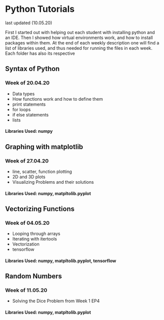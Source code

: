 # Python Tutorials
last updated (10.05.20)

First I started out with helping out each student with installing python and an IDE. Then I showed how virtual environments work, and how to install packages within them. At the end of each weekly description one will find a list of libraries used, and thus needed for running the files in each week. Each folder has also its respective

## Syntax of Python
### Week of 20.04.20
- Data types
- How functions work and how to define them
- print statements
- for loops
- if else statements
- lists
#### Libraries Used: numpy


## Graphing with matplotlib
### Week of 27.04.20
- line, scatter, function plotting
- 2D and 3D plots
- Visualizing Problems and their solutions
#### Libraries Used: numpy, matpltolib.pyplot


## Vectorizing Functions
### Week of 04.05.20
- Looping through arrays
- Iterating with itertools
- Vectorization
- tensorflow
#### Libraries Used: numpy, matpltolib.pyplot, tensorflow

## Random Numbers
### Week of 11.05.20
- Solving the Dice Problem from Week 1 EP4
#### Libraries Used: numpy, matpltolib.pyplot
